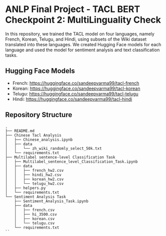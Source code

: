 # ANLP Final Project - TACL BERT Checkpoint 2: MultiLinguality Check

In this repository, we trained the TACL model on four languages, namely French, Korean, Telugu, and Hindi, using subsets of the Wiki dataset translated into these languages. We created Hugging Face models for each language and used the model for sentiment analysis and text classification tasks.

## Hugging Face Models

- French: https://huggingface.co/sandeepvarma99/tacl-french
- Korean: https://huggingface.co/sandeepvarma99/tacl-korean
- Telugu: https://huggingface.co/sandeepvarma99/tacl-telugu
- Hindi: https://huggingface.co/sandeepvarma99/tacl-hindi

## Repository Structure

```
.
├── README.md
├── Chinese Tacl Analysis
│   ├── Chinese_analysis.ipynb
│   ├── data
│   │   └── zh_wiki_randomly_select_50k.txt
│   └── requirements.txt
├── Multilabel sentence-level Classification Task
│   ├── Multilabel_sentence_level_Classification_Task.ipynb
│   ├── data
│   │   ├── french_hw2.csv
│   │   ├── hindi_hw2.csv
│   │   ├── korean_hw2.csv
│   │   └── telugu_hw2.csv
│   ├── helpers.py
│   └── requirements.txt
└── Sentiment Analysis Task
    ├── Sentiment_Analysis_Task.ipynb
    ├── data
    │   ├── french.csv
    │   ├── hi_3500.csv
    │   ├── korean.csv
    │   └── telugu.csv
    └── requirements.txt
``
